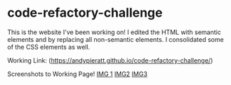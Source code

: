 # code-refactory-challenge

This is the website I've been working on!
I edited the HTML with semantic elements and by replacing all non-semantic elements.
I consolidated some of the CSS elements as well.

Working Link: (https://andypieratt.github.io/code-refactory-challenge/)

Screenshots to Working Page!
[IMG 1](./assets/images/Code-Refactory-IMG1.png)
[IMG2](./assets/images/Code-Refactory-IMG2.png)
[IMG3](./assets/images/Code-Refactory-IMG3.png)
